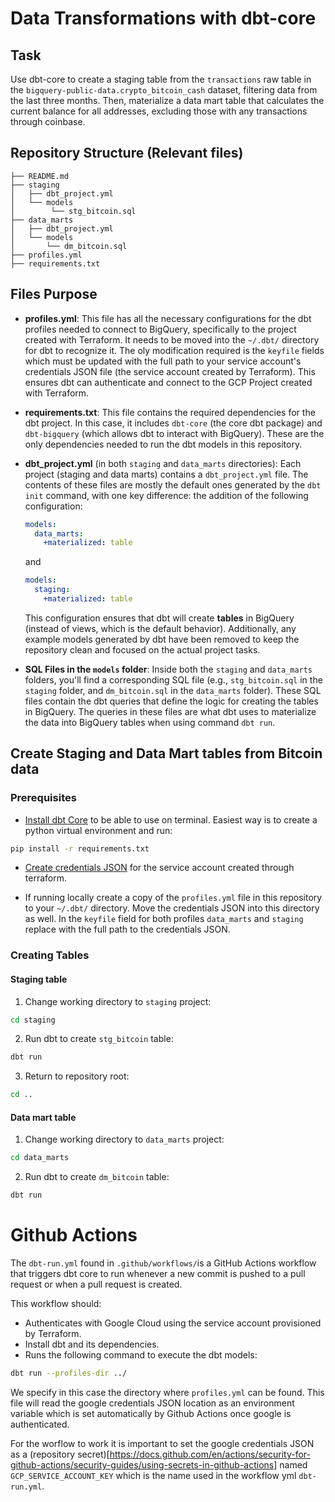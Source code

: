 
# Data Transformations with dbt-core

## Task
Use dbt-core to create a staging table from the `transactions` raw table in the `bigquery-public-data.crypto_bitcoin_cash` dataset, filtering data from the last three months. Then, materialize a data mart table that calculates the current balance for all addresses, excluding those with any transactions through coinbase.


## Repository Structure (Relevant files)

```
├── README.md
├── staging
│   ├── dbt_project.yml
│   └── models
│        └── stg_bitcoin.sql
├── data_marts
│   ├── dbt_project.yml
│   └── models
│       └── dm_bitcoin.sql
├── profiles.yml
├── requirements.txt
```

## Files Purpose

- **profiles.yml**: This file has all the necessary configurations for the dbt profiles needed to connect to BigQuery, specifically to the project created with Terraform. It needs to be moved into the `~/.dbt/` directory for dbt to recognize it. The oly modification required is the `keyfile` fields which must be updated with the full path to your service account's credentials JSON file (the service account created by Terraform). This ensures dbt can authenticate and connect to the GCP Project created with Terraform.

- **requirements.txt**: This file contains the required dependencies for the dbt project. In this case, it includes `dbt-core` (the core dbt package) and `dbt-bigquery` (which allows dbt to interact with BigQuery). These are the only dependencies needed to run the dbt models in this repository.

- **dbt_project.yml** (in both `staging` and `data_marts` directories): Each project (staging and data marts) contains a `dbt_project.yml` file. The contents of these files are mostly the default ones generated by the `dbt init` command, with one key difference: the addition of the following configuration:
  ```yaml
  models:
    data_marts:
      +materialized: table
  ```
  and 
  ```yaml
  models:
    staging:
      +materialized: table
  ```
  This configuration ensures that dbt will create **tables** in BigQuery (instead of views, which is the default behavior). Additionally, any example models generated by dbt have been removed to keep the repository clean and focused on the actual project tasks.

- **SQL Files in the `models` folder**: Inside both the `staging` and `data_marts` folders, you'll find a corresponding SQL file (e.g., `stg_bitcoin.sql` in the `staging` folder, and `dm_bitcoin.sql` in the `data_marts` folder). These SQL files contain the dbt queries that define the logic for creating the tables in BigQuery. The queries in these files are what dbt uses to materialize the data into BigQuery tables when using command `dbt run`.


## Create Staging and Data Mart tables from Bitcoin data
### Prerequisites
- [Install dbt Core](https://docs.getdbt.com/docs/core/installation-overview) to be able to use on terminal. Easiest way is to create a python virtual environment and run:
```sh
pip install -r requirements.txt
```
- [Create credentials JSON](https://developers.google.com/workspace/guides/create-credentials#create_credentials_for_a_service_account)  for the service account created through terraform.

- If running locally create a copy of the `profiles.yml` file in this repository to your `~/.dbt/` directory. Move the credentials JSON into this directory as well.
In the `keyfile` field for both profiles `data_marts` and `staging` replace with the full path to the credentials JSON. 



### Creating Tables

#### Staging table
1. Change working directory to `staging` project:
```sh
cd staging
```
2. Run dbt to create `stg_bitcoin` table:
```sh
dbt run
```
3. Return to repository root:
```sh
cd ..
```

#### Data mart table
1. Change working directory to `data_marts` project:
```sh
cd data_marts
```
2. Run dbt to create `dm_bitcoin` table:
```sh
dbt run
```


# Github Actions
The `dbt-run.yml` found in `.github/workflows/`is a GitHub Actions workflow that triggers dbt core to run whenever a
new commit is pushed to a pull request or when a pull request is created.

This workflow should:
- Authenticates with Google Cloud using the service account
provisioned by Terraform.
- Install dbt and its dependencies.
- Runs the following command to execute the dbt models:
```sh
dbt run --profiles-dir ../
```
We specify in this case the directory where `profiles.yml` can be found. This file will read the google credentials JSON location as an environment variable which is set automatically by Github Actions once google is authenticated.

For the worflow to work it is important to set the google credentials JSON as a (repository secret)[https://docs.github.com/en/actions/security-for-github-actions/security-guides/using-secrets-in-github-actions] named `GCP_SERVICE_ACCOUNT_KEY` which is the name used in the workflow yml `dbt-run.yml`.